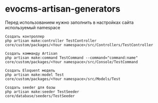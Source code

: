 # evocms-artisan-generators

Перед использованием нужно заполнить в настройках сайта используемый namespace

```
Создать контроллер
php artisan make:controller TestController
core/custom/packages/<Your namespace>/src/Controllers/TestController

Создать комманду Artisan
php artisan make:command TestCommand --command="command:name"
core/custom/packages/<Your namespace>/src/Console/TestCommand

Создать Eloquent модель
php artisan make:model Test
core/custom/packages/<Your namespace>/src/Models/Test

Создать seeder для базы
php artisan make:seeder TestSeeder
core/database/seeders/TestSeeder
```
